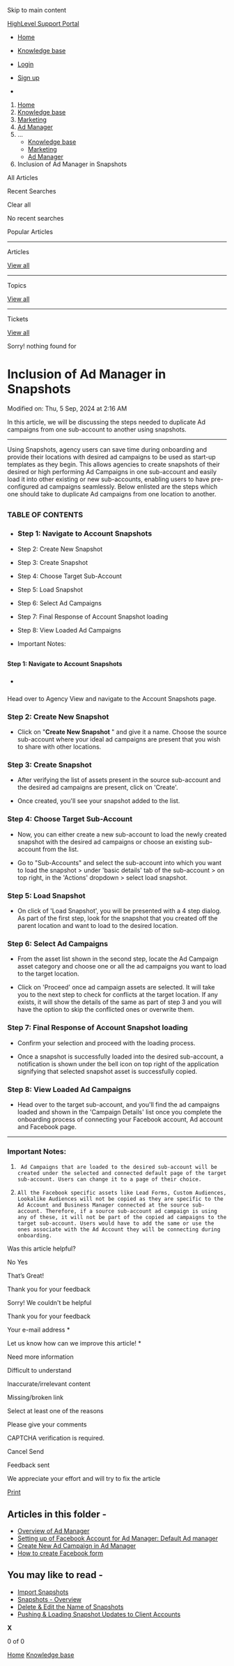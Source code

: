 Skip to main content

[ HighLevel Support Portal ](https://help.gohighlevel.com)

  * [ Home ](/support/home)
  * [ Knowledge base ](/support/solutions)

  * [Login](/support/login)
  * [Sign up](/support/signup)
  * 

  1. [Home](/support/home)
  2. [Knowledge base](/support/solutions)
  3. [Marketing](/support/solutions/48000449565)
  4. [Ad Manager](/support/solutions/folders/155000000587)
  5. ... 
     * [Knowledge base](/support/solutions)
     * [Marketing](/support/solutions/48000449565)
     * [Ad Manager](/support/solutions/folders/155000000587)
  6. Inclusion of Ad Manager in Snapshots

All  Articles 

Recent Searches

Clear all

No recent searches

Popular Articles

* * *

Articles

[View all](/support/search/solutions)

* * *

Topics

[View all](/support/search/topics)

* * *

Tickets

[View all](/support/search/tickets)

Sorry! nothing found for   

# Inclusion of Ad Manager in Snapshots

Modified on: Thu, 5 Sep, 2024 at 2:16 AM

In this article, we will be discussing the steps needed to duplicate Ad campaigns from one sub-account to another using snapshots.

* * *

Using Snapshots, agency users can save time during onboarding and provide their locations with desired ad campaigns to be used as start-up templates as they begin. This allows agencies to create snapshots of their desired or high performing Ad Campaigns in one sub-account and easily load it into other existing or new sub-accounts, enabling users to have pre-configured ad campaigns seamlessly. Below enlisted are the steps which one should take to duplicate Ad campaigns from one location to another.

##   

### **TABLE OF CONTENTS**

  * ### Step 1: Navigate to Account Snapshots

  * Step 2: Create New Snapshot
  * Step 3: Create Snapshot
  * Step 4: Choose Target Sub-Account
  * Step 5: Load Snapshot
  * Step 6: Select Ad Campaigns
  * Step 7: Final Response of Account Snapshot loading
  * Step 8: View Loaded Ad Campaigns
  * Important Notes:

##   
**Step 1: Navigate to Account Snapshots**

  * ### 

Head over to Agency View and navigate to the Account Snapshots page.  

### **Step 2: Create New Snapshot**

  * Click on "**Create New Snapshot** " and give it a name. Choose the source sub-account where your ideal ad campaigns are present that you wish to share with other locations.  

### **Step 3: Create Snapshot**

  * After verifying the list of assets present in the source sub-account and the desired ad campaigns are present, click on 'Create'.  

  * Once created, you'll see your snapshot added to the list.

### **Step 4: Choose Target Sub-Account**

  * Now, you can either create a new sub-account to load the newly created snapshot with the desired ad campaigns or choose an existing sub-account from the list.  

  * Go to "Sub-Accounts" and select the sub-account into which you want to load the snapshot > under 'basic details' tab of the sub-account > on top right, in the 'Actions' dropdown > select load snapshot.  

### **Step 5: Load Snapshot**

  * On click of 'Load Snapshot', you will be presented with a 4 step dialog. As part of the first step, look for the snapshot that you created off the parent location and want to load to the desired location.  

### **Step 6: Select Ad Campaigns**

  * From the asset list shown in the second step, locate the Ad Campaign asset category and choose one or all the ad campaigns you want to load to the target location.  

  * Click on 'Proceed' once ad campaign assets are selected. It will take you to the next step to check for conflicts at the target location. If any exists, it will show the details of the same as part of step 3 and you will have the option to skip the conflicted ones or overwrite them.  

### **Step 7: Final Response of Account Snapshot loading**

  * Confirm your selection and proceed with the loading process.  

  * Once a snapshot is successfully loaded into the desired sub-account, a notification is shown under the bell icon on top right of the application signifying that selected snapshot asset is successfully copied.  

###   

### **Step 8: View Loaded Ad Campaigns**

  * Head over to the target sub-account, and you'll find the ad campaigns loaded and shown in the 'Campaign Details' list once you complete the onboarding process of connecting your Facebook account, Ad account and Facebook page.

* * *

### **Important Notes:**

  1.      Ad Campaigns that are loaded to the desired sub-account will be created under the selected and connected default page of the target sub-account. Users can change it to a page of their choice.

  2.     All the Facebook specific assets like Lead Forms, Custom Audiences, Lookalike Audiences will not be copied as they are specific to the Ad Account and Business Manager connected at the source sub-account. Therefore, if a source sub-account ad campaign is using any of these, it will not be part of the copied ad campaigns to the target sub-account. Users would have to add the same or use the ones associate with the Ad Account they will be connecting during onboarding.

Was this article helpful?

No  Yes 

That’s Great!

Thank you for your feedback

Sorry! We couldn't be helpful

Thank you for your feedback

Your e-mail address *

Let us know how can we improve this article! *

Need more information 

Difficult to understand 

Inaccurate/irrelevant content 

Missing/broken link 

Select at least one of the reasons 

Please give your comments 

CAPTCHA verification is required. 

Cancel  Send 

Feedback sent

We appreciate your effort and will try to fix the article

[Print](javascript:print\(\))

## Articles in this folder -

  * [Overview of Ad Manager](/support/solutions/articles/155000002433-overview-of-ad-manager)
  * [Setting up of Facebook Account for Ad Manager: Default Ad manager](/support/solutions/articles/155000002434-setting-up-of-facebook-account-for-ad-manager-default-ad-manager)
  * [Create New Ad Campaign in Ad Manager](/support/solutions/articles/155000002435-create-new-ad-campaign-in-ad-manager)
  * [How to create Facebook form](/support/solutions/articles/155000002439-how-to-create-facebook-form)

## You may like to read -

  * [Import Snapshots](/support/solutions/articles/48000982581-import-snapshots)
  * [Snapshots - Overview](/support/solutions/articles/48000982511-snapshots-overview)
  * [Delete & Edit the Name of Snapshots](/support/solutions/articles/48000982593-delete-edit-the-name-of-snapshots)
  * [Pushing & Loading Snapshot Updates to Client Accounts](/support/solutions/articles/48000982587-pushing-loading-snapshot-updates-to-client-accounts)

**X**

0 of 0 []()

[Home](/support/home) [Knowledge base](/support/solutions)
